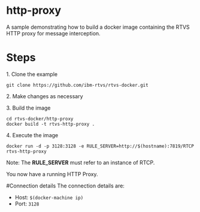 # http-proxy
A sample demonstrating how to build a docker image containing the RTVS HTTP proxy for message interception.

# Steps

1\. Clone the example
```
git clone https://github.com/ibm-rtvs/rtvs-docker.git
```
2\. Make changes as necessary

3\. Build the image
```
cd rtvs-docker/http-proxy
docker build -t rtvs-http-proxy .
```
4\. Execute the image
```
docker run -d -p 3128:3128 -e RULE_SERVER=http://$(hostname):7819/RTCP rtvs-http-proxy
```
Note: The **RULE_SERVER** must refer to an instance of RTCP.

You now have a running HTTP Proxy.

#Connection details
The connection details are:

* Host: ```$(docker-machine ip)```
* Port: ```3128```
